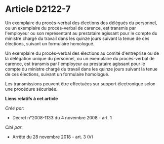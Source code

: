 # Article D2122-7

Un exemplaire du procès-verbal des élections des délégués du personnel, ou un exemplaire du procès-verbal de carence, est
transmis par l'employeur ou son représentant au prestataire agissant pour le compte du ministre chargé du travail dans les
quinze jours suivant la tenue de ces élections, suivant un formulaire homologué. 

Un exemplaire du procès-verbal des élections au comité d'entreprise ou de la délégation unique du personnel, ou un exemplaire
du procès-verbal de carence, est transmis par l'employeur au prestataire agissant pour le compte du ministre chargé du
travail dans les quinze jours suivant la tenue de ces élections, suivant un formulaire homologué. 

Les transmissions peuvent être effectuées sur support électronique selon une procédure sécurisée.

**Liens relatifs à cet article**

_Créé par_:

  - Décret n°2008-1133 du 4 novembre 2008 - art. 1

_Cité par_:

  - Arrêté du 28 novembre 2018 - art. 3 (V)
